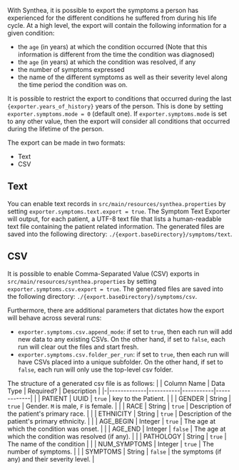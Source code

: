 With Synthea, it is possible to export the symptoms a person has experienced for the different conditions he suffered from during his life cycle.
At a high level, the export will contain the following information for a given condition:
- the `age` (in years) at which the condition occurred (Note that this information is different from the time the condition was diagnosed)
- the `age` (in years) at which the condition was resolved, if any
- the number of symptoms expressed
- the name of the different symptoms as well as their severity level along the time period the condition was on.

It is possible to restrict the export to conditions that occurred during the last `{exporter.years_of_history}` years of the person. This is done by setting `exporter.symptoms.mode = 0` (default one). If `exporter.symptoms.mode` is set to any other value, then the export will consider all conditions that occurred during the lifetime of the person.

The export can be made in two formats:
- Text
- CSV

## Text
You can enable text records in `src/main/resources/synthea.properties` by setting `exporter.symptoms.text.export = true`. The Symptom Text Exporter will output, for each patient, a UTF-8 text file that lists a human-readable text file containing the patient related information. The generated files are saved into the following directory: `./{export.baseDirectory}/symptoms/text`.

## CSV
It is possible to enable Comma-Separated Value (CSV) exports in `src/main/resources/synthea.properties` by setting `exporter.symptoms.csv.export = true`. The generated files are saved into the following directory: `./{export.baseDirectory}/symptoms/csv`.

Furthermore, there are additional parameters that dictates how the export will behave across several runs:
- `exporter.symptoms.csv.append_mode`: if set to `true`, then each run will add new data to any existing CSVs. On the other hand, if set to `false`, each run will clear out the files and start fresh.
- `exporter.symptoms.csv.folder_per_run`: if set to `true`, then each run will have CSVs placed into a unique subfolder. On the other hand, if set to `false`, each run will only use the top-level csv folder.

The structure of a generated csv file is as follows:
| | Column Name | Data Type | Required? | Description |
|-|-------------|-----------|-----------|-------------|
| | PATIENT | UUID | `true` | key to the Patient. |
| | GENDER | String | `true` | Gender. `M` is male, `F` is female. |
| | RACE | String | `true` | Description of the patient's primary race. |
| | ETHNICITY | String | `true` | Description of the patient's primary ethnicity. |
| | AGE_BEGIN | Integer | `true` | The age at which the condition was onset. |
| | AGE_END | Integer | `false` | The age at which the condition was resolved (if any). |
| | PATHOLOGY | String | `true` | The name of the condition |
| | NUM_SYMPTOMS | Integer | `true` | The number of symptoms. |
| | SYMPTOMS | String | `false` | the symptoms (if any) and their severity level. |

